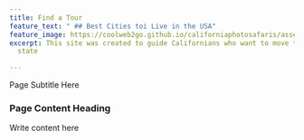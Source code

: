 ```yaml
---
title: Find a Tour
feature_text: " ## Best Cities toi Live in the USA"
feature_image: https://coolweb2go.github.io/californiaphotosafaris/assets/images/sunset.webp
excerpt: This site was created to guide Californians who want to move to a more affordable
  state

---
```

Page Subtitle Here

### Page Content Heading

Write content here